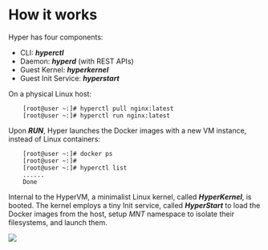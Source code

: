 # How it works

Hyper has four components:

  - CLI: ***hyperctl***
  - Daemon: ***hyperd*** (with REST APIs)
  - Guest Kernel: ***hyperkernel***
  - Guest Init Service: ***hyperstart***

On a physical Linux host:

        [root@user ~:]# hyperctl pull nginx:latest
        [root@user ~:]# hyperctl run nginx:latest

Upon ***RUN***, Hyper launches the Docker images with a new VM instance, instead of Linux containers:

        [root@user ~:]# docker ps
        [root@user ~:]#
        [root@user ~:]# hyperctl list
        ......
        Done

Internal to the HyperVM, a minimalist Linux kernel, called ***HyperKernel***, is booted. The kernel employs a tiny Init service, called ***HyperStart*** to load the Docker images from the host, setup *MNT* namespace to isolate their filesystems, and launch them.

![](https://trello-attachments.s3.amazonaws.com/554c998a4c9dacc5c143ec99/1083x635/c8748abc93dbc18e70f7a09d2963e8ff/hyper.png)

